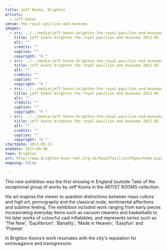 ```yaml
---
title: Jeff Koons, Brighton
artists:
  - jeff-koons
venue: the-royal-pavilion-and-museums
images:
  - src: ../../media/jeff-koons-brighton-the-royal-pavilion-and-museums-2013-05-11-0.webp
    title: jeff koons brighton the royal pavilion and museums 2013 05 11 0
    alt: ""
    credits: ""
    caption: ""
    copyright: "© "
  - src: ../../media/jeff-koons-brighton-the-royal-pavilion-and-museums-2013-05-11-1.webp
    title: jeff koons brighton the royal pavilion and museums 2013 05 11 1
    alt: ""
    credits: ""
    caption: ""
    copyright: "© "
  - src: ../../media/jeff-koons-brighton-the-royal-pavilion-and-museums-2013-05-11-2.webp
    title: jeff koons brighton the royal pavilion and museums 2013 05 11 2
    alt: ""
    credits: ""
    caption: ""
    copyright: "© "
  - src: ../../media/jeff-koons-brighton-the-royal-pavilion-and-museums-2013-05-11-3.webp
    title: jeff koons brighton the royal pavilion and museums 2013 05 11 3
    alt: ""
    credits: ""
    caption: ""
    copyright: "© "
startdate: 2013-05-11
enddate: 2013-09-08
town: Brighton
url: http://www.brighton-hove-rpml.org.uk/RoyalPavilion/Pages/home.aspx
ongoing: false

---
```


This new exhibition was the first showing in England (outside Tate) of the exceptional group of works by Jeff Koons in the ARTIST ROOMS collection.

His art inspires the viewer to question distinctions between mass culture and high art, pornography and the classical nude, sentimental affections and sublime feeling. The exhibition included work ranging from early pieces incorporating everyday items such as vacuum cleaners and basketballs to his later works of colourful cast inflatables, and represents series such as 'The New', 'Equilibrium', 'Banality', 'Made in Heaven', 'Easyfun' and 'Popeye'.

In Brighton Koons’s work resonates with the city's reputation for extravagance and transgression.